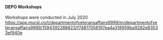 #### DEPO Workshops
Workshops were conducted in July 2020 
https://app.mural.co/t/departmentofveteransaffairs9999/m/departmentofveteransaffairs9999/1594392288823/f74817056197ea4a318959ba9282e83533ef940e
